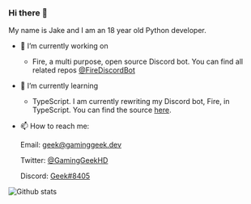 ### Hi there 👋

My name is Jake and I am an 18 year old Python developer.

- 🔭 I’m currently working on
  * Fire, a multi purpose, open source Discord bot. You can find all related repos [@FireDiscordBot](https://github.com/FireDiscordBot)

- 🌱 I’m currently learning
  * TypeScript. I am currently rewriting my Discord bot, Fire, in TypeScript. You can find the source [here](https://github.com/FireDiscordBot/bot/tree/rewrite/typescript).
  
- 📫 How to reach me:

  Email: geek@gaminggeek.dev
  
  Twitter: [@GamingGeekHD](https://twitter.com/gaminggeekhd)
  
  Discord: [Geek#8405](https://discord.com/users/287698408855044097)
  
![Github stats](https://github-readme-stats.vercel.app/api?username=GamingGeek&theme=blue-green&count_private=true&hide_border=true&line_height=25)
